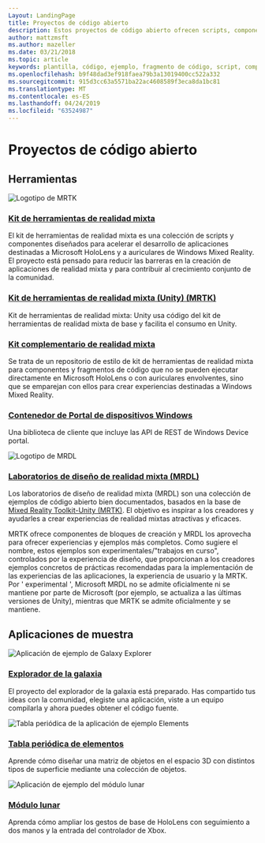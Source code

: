 ```yaml
---
Layout: LandingPage
title: Proyectos de código abierto
description: Estos proyectos de código abierto ofrecen scripts, componentes, muestras y ejemplos de desarrollo de realidad mixta en Microsoft que puede ayudar a agilizar el desarrollo de la realidad mixta.
author: mattzmsft
ms.author: mazeller
ms.date: 03/21/2018
ms.topic: article
keywords: plantilla, código, ejemplo, fragmento de código, script, componente, código abierto, proyecto
ms.openlocfilehash: b9f48dad3ef918faea79b3a13019400cc522a332
ms.sourcegitcommit: 915d3cc63a5571ba22ac4608589f3eca8da1bc81
ms.translationtype: MT
ms.contentlocale: es-ES
ms.lasthandoff: 04/24/2019
ms.locfileid: "63524987"
---
```

# <a name="open-source-projects"></a>Proyectos de código abierto

## <a name="tools"></a>Herramientas

![Logotipo de MRTK](images/MRTK_Logo_Rev.png)

### <a name="mixed-reality-toolkithttpsgithubcommicrosoftholotoolkit"></a>[Kit de herramientas de realidad mixta](https://github.com/microsoft/HoloToolkit)

El kit de herramientas de realidad mixta es una colección de scripts y componentes diseñados para acelerar el desarrollo de aplicaciones destinadas a Microsoft HoloLens y a auriculares de Windows Mixed Reality. El proyecto está pensado para reducir las barreras en la creación de aplicaciones de realidad mixta y para contribuir al crecimiento conjunto de la comunidad. 

### <a name="mixed-reality-toolkit---unity-mrtkhttpsgithubcommicrosoftholotoolkit-unity"></a>[Kit de herramientas de realidad mixta (Unity) (MRTK)](https://github.com/microsoft/HoloToolkit-Unity)

Kit de herramientas de realidad mixta: Unity usa código del kit de herramientas de realidad mixta de base y facilita el consumo en Unity. 

### <a name="mixed-reality-companion-kithttpsgithubcommicrosofthololenscompanionkit"></a>[Kit complementario de realidad mixta](https://github.com/Microsoft/HoloLensCompanionKit)

Se trata de un repositorio de estilo de kit de herramientas de realidad mixta para componentes y fragmentos de código que no se pueden ejecutar directamente en Microsoft HoloLens o con auriculares envolventes, sino que se emparejan con ellos para crear experiencias destinadas a Windows Mixed Reality. 

### <a name="windows-device-portal-wrapperhttpsgithubcommicrosoftwindowsdeviceportalwrapper"></a>[Contenedor de Portal de dispositivos Windows](https://github.com/Microsoft/WindowsDevicePortalWrapper)

Una biblioteca de cliente que incluye las API de REST de Windows Device portal.

![Logotipo de MRDL](images/MRDL_Logo_Rev.png)

### <a name="mixed-reality-design-labs-mrdlhttpsgithubcommicrosoftmrdesignlabsunity"></a>[Laboratorios de diseño de realidad mixta (MRDL)](https://github.com/Microsoft/MRDesignLabs_Unity)

Los laboratorios de diseño de realidad mixta (MRDL) son una colección de ejemplos de código abierto bien documentados, basados en la base de [Mixed Reality Toolkit-Unity (MRTK)](https://github.com/microsoft/HoloToolkit-Unity). El objetivo es inspirar a los creadores y ayudarles a crear experiencias de realidad mixtas atractivas y eficaces.

MRTK ofrece componentes de bloques de creación y MRDL los aprovecha para ofrecer experiencias y ejemplos más completos. Como sugiere el nombre, estos ejemplos son experimentales/"trabajos en curso", controlados por la experiencia de diseño, que proporcionan a los creadores ejemplos concretos de prácticas recomendadas para la implementación de las experiencias de las aplicaciones, la experiencia de usuario y la MRTK. Por ' experimental ', Microsoft MRDL no se admite oficialmente ni se mantiene por parte de Microsoft (por ejemplo, se actualiza a las últimas versiones de Unity), mientras que MRTK se admite oficialmente y se mantiene.


## <a name="sample-apps"></a>Aplicaciones de muestra

![Aplicación de ejemplo de Galaxy Explorer](images/galaxyexplorer-tile.jpg)
### <a name="galaxy-explorergalaxy-explorermd"></a>[Explorador de la galaxia](galaxy-explorer.md)

El proyecto del explorador de la galaxia está preparado. Has compartido tus ideas con la comunidad, elegiste una aplicación, viste a un equipo compilarla y ahora puedes obtener el código fuente. 

![Tabla periódica de la aplicación de ejemplo Elements](images/periodictableofelementsapp-tile.jpg)
### <a name="periodic-table-of-the-elementsperiodic-table-of-the-elementsmd"></a>[Tabla periódica de elementos](periodic-table-of-the-elements.md)

Aprende cómo diseñar una matriz de objetos en el espacio 3D con distintos tipos de superficie mediante una colección de objetos.

![Aplicación de ejemplo del módulo lunar](images/lunar-module-tile.png)
### <a name="lunar-modulelunar-modulemd"></a>[Módulo lunar](lunar-module.md)

Aprenda cómo ampliar los gestos de base de HoloLens con seguimiento a dos manos y la entrada del controlador de Xbox.





